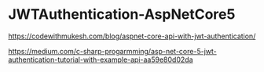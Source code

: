 # JWTAuthentication-AspNetCore5

https://codewithmukesh.com/blog/aspnet-core-api-with-jwt-authentication/

https://medium.com/c-sharp-progarmming/asp-net-core-5-jwt-authentication-tutorial-with-example-api-aa59e80d02da
